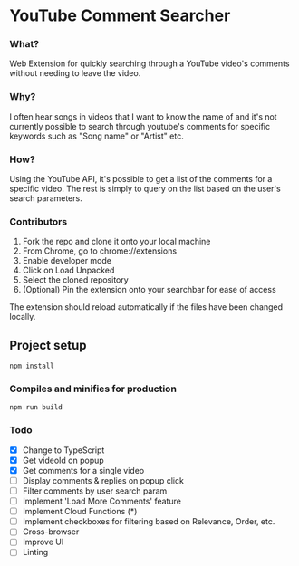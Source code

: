 # YouTube Comment Searcher

### What?

Web Extension for quickly searching through a YouTube video\'s comments without needing to leave the video.

### Why?

I often hear songs in videos that I want to know the name of and it's not currently possible to search through youtube's comments for specific keywords such as "Song name" or "Artist" etc.

### How?

Using the YouTube API, it\'s possible to get a list of the comments for a specific video. The rest is simply to query on the list based on the user\'s search parameters.


### Contributors

1. Fork the repo and clone it onto your local machine
2. From Chrome, go to chrome://extensions
3. Enable developer mode
4. Click on Load Unpacked
5. Select the cloned repository
6. (Optional) Pin the extension onto your searchbar for ease of access

The extension should reload automatically if the files have been changed locally.

## Project setup
```
npm install
```

### Compiles and minifies for production
```
npm run build
```


### Todo

- [X] Change to TypeScript
- [X] Get videoId on popup
- [X] Get comments for a single video
- [ ] Display comments & replies on popup click 
- [ ] Filter comments by user search param
- [ ] Implement 'Load More Comments' feature
- [ ] Implement Cloud Functions (*)
- [ ] Implement checkboxes for filtering based on Relevance, Order, etc.
- [ ] Cross-browser
- [ ] Improve UI
- [ ] Linting